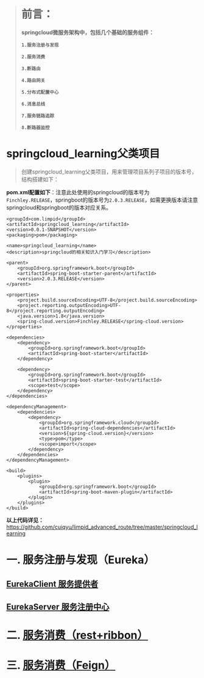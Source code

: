 > # 前言：
> **springcloud微服务架构中，包括几个基础的服务组件：**
> 
> **`1.服务注册与发现`**
>
> **`2.服务消费`**
> 
> **`3.断路由`**
> 
> **`4.路由网关`**
> 
> **`5.分布式配置中心`**
> 
> **`6.消息总线`**
> 
> **`7.服务链路追踪`**
> 
> **`8.断路器监控`**

# springcloud_learning父类项目
> 创建springcloud_learning父类项目，用来管理项目系列子项目的版本号，结构搭建如下：

**pom.xml配置如下**：注意此处使用的springcloud的版本号为`Finchley.RELEASE`，springboot的版本号为`2.0.3.RELEASE`，如需更换版本请注意springcloud和springboot的版本对应关系。
```
<groupId>com.limpid</groupId>
<artifactId>springcloud_learning</artifactId>
<version>0.0.1-SNAPSHOT</version>
<packaging>pom</packaging>

<name>springcloud_learning</name>
<description>springcloud的相关知识入门学习</description>

<parent>
    <groupId>org.springframework.boot</groupId>
    <artifactId>spring-boot-starter-parent</artifactId>
    <version>2.0.3.RELEASE</version>
</parent>

<properties>
    <project.build.sourceEncoding>UTF-8</project.build.sourceEncoding>
    <project.reporting.outputEncoding>UTF-8</project.reporting.outputEncoding>
    <java.version>1.8</java.version>
    <spring-cloud.version>Finchley.RELEASE</spring-cloud.version>
</properties>

<dependencies>
    <dependency>
        <groupId>org.springframework.boot</groupId>
        <artifactId>spring-boot-starter</artifactId>
    </dependency>

    <dependency>
        <groupId>org.springframework.boot</groupId>
        <artifactId>spring-boot-starter-test</artifactId>
        <scope>test</scope>
    </dependency>
</dependencies>

<dependencyManagement>
    <dependencies>
        <dependency>
            <groupId>org.springframework.cloud</groupId>
            <artifactId>spring-cloud-dependencies</artifactId>
            <version>${spring-cloud.version}</version>
            <type>pom</type>
            <scope>import</scope>
        </dependency>
    </dependencies>
</dependencyManagement>

<build>
    <plugins>
        <plugin>
            <groupId>org.springframework.boot</groupId>
            <artifactId>spring-boot-maven-plugin</artifactId>
        </plugin>
    </plugins>
</build>
```
**以上代码详见：** https://github.com/cuiqyu/limpid_advanced_route/tree/master/springcloud_learning

# 一. 服务注册与发现（Eureka）
## [EurekaClient 服务提供者](https://github.com/cuiqyu/limpid_advanced_route/tree/master/springcloud_learning/eureka_client)
## [EurekaServer 服务注册中心](https://github.com/cuiqyu/limpid_advanced_route/tree/master/springcloud_learning/eureka_server)

# 二. [服务消费（rest+ribbon）](https://github.com/cuiqyu/limpid_advanced_route/tree/master/springcloud_learning/service_ribbon)
# 三. [服务消费（Feign）](https://github.com/cuiqyu/limpid_advanced_route/tree/master/springcloud_learning/service_feign)